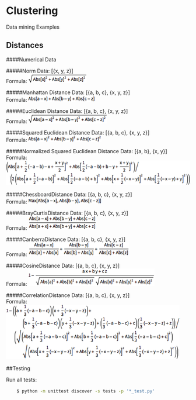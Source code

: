 <link href="https://raw.githubusercontent.com/cenkbircanoglu/clustering/master/styles/markdown.css" rel="stylesheet"></link>

Clustering
==========
Data mining Examples

<h2 class="centered">Distances</h2>

####Numerical Data

#####Norm
  Data:   [{x, y, z}] <br/>
  Formula:  ![alt tag](https://raw.githubusercontent.com/cenkbircanoglu/clustering/master/images/norm.gif)

#####Manhattan Distance
  Data:   [{a, b, c}, {x, y, z}] <br/>
  Formula:  ![alt tag](https://raw.githubusercontent.com/cenkbircanoglu/clustering/master/images/manhattan_distance.gif)


#####Euclidean Distance
  Data:   [{a, b, c}, {x, y, z}] <br/>
  Formula:  ![alt tag](https://raw.githubusercontent.com/cenkbircanoglu/clustering/master/images/euclidean_distance.gif)

#####Squared Euclidean Distance
  Data:   [{a, b, c}, {x, y, z}] <br/>
  Formula:  ![alt tag](https://raw.githubusercontent.com/cenkbircanoglu/clustering/master/images/squared_euclidean_distance.gif)

#####Normalized Squared Euclidean Distance
  Data:   [{a, b}, {x, y}] <br/>
  Formula:  ![alt tag](https://raw.githubusercontent.com/cenkbircanoglu/clustering/master/images/normalized_squared_euclidean_distance.gif)

#####ChessboardDistance
  Data:   [{a, b, c}, {x, y, z}] <br/>
  Formula:  ![alt tag](https://raw.githubusercontent.com/cenkbircanoglu/clustering/master/images/chessboard_distance.gif)

#####BrayCurtisDistance
  Data:   [{a, b, c}, {x, y, z}] <br/>
  Formula:  ![alt tag](https://raw.githubusercontent.com/cenkbircanoglu/clustering/master/images/bray_curtis_distance.gif)

#####CanberraDistance
  Data:   [{a, b, c}, {x, y, z}] <br/>
  Formula:  ![alt tag](https://raw.githubusercontent.com/cenkbircanoglu/clustering/master/images/canberra_distance.gif)

#####CosineDistance
  Data:   [{a, b, c}, {x, y, z}] <br/>
  Formula:  ![alt tag](https://raw.githubusercontent.com/cenkbircanoglu/clustering/master/images/cosine_distance.gif)

#####CorrelationDistance
  Data:   [{a, b, c}, {x, y, z}] <br/>
  Formula:  ![alt tag](https://raw.githubusercontent.com/cenkbircanoglu/clustering/master/images/correlation_distance.gif)


##Testing

Run all tests:
```bash
    $ python -m unittest discover -s tests -p '*_test.py'
```



